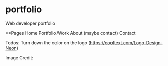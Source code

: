 # portfolio
Web developer portfolio

**Pages
Home 
Portfolio/Work
About (maybe contact)
Contact

Todos:
Turn down the color on the logo (https://cooltext.com/Logo-Design-Neon)

Image Credit: